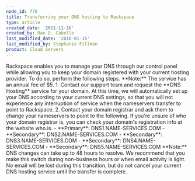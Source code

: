 ```yaml
---
node_id: 770
title: Transferring your DNS hosting to Rackspace
type: article
created_date: '2011-11-16'
created_by: Rae D. Cabello
last_modified_date: '2016-01-15'
last_modified_by: Stephanie Fillmon
product: Cloud Servers
---
```


Rackspace enables you to manage your DNS through our control panel while
allowing you to keep your domain registered with your current hosting
provider. To do so, perform the following steps. \*\*Note:\*\* The
service has an annual fee of \$5. 1. Contact our support team and
request the \*\*DNS Hosting\*\* service for your domain. At this time,
we will automatically set up your DNS according to your current DNS
settings, so that you will not experience any interruption of service
when the nameservers transfer to point to Rackspace. 2. Contact your
domain registrar and ask them to change your nameservers to point to the
following. If you're unsure of who your domain registrar is, you can
check your domain's registration info at the website who.is. -
\*\*Primary\*\*: DNS1.NAME-SERVICES.COM - \*\*Secondary\*\*:
DNS2.NAME-SERVICES.COM - \*\*Secondary\*\*: DNS3.NAME-SERVICES.COM -
\*\*Secondary\*\*: DNS4.NAME-SERVICES.COM - \*\*Secondary\*\*:
DNS5.NAME-SERVICES.COM \*\*Note:\*\* DNS changes can take up to 48 hours
to resolve. We recommend that you make this switch during non-business
hours or when email activity is light. No email will be lost during this
transition, but do not cancel your current DNS hosting service until the
transfer is complete.

